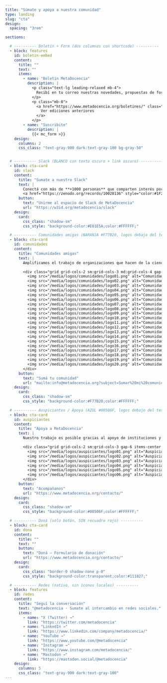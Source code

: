 ```yaml
---
title: "Súmate y apoya a nuestra comunidad"
type: landing
slug: "cta"
design:
  spacing: "3rem"

sections:

  # ---------- Boletín + Form (dos columnas con shortcode) ----------
  - block: features
    id: boletin-embed
    content:
      title: ""
      text: ""
      items:
        - name: "Boletín MetaDocencia"
          description: |
            <p class="text-lg leading-relaxed mb-4">
              Recibí en tu correo nuestras novedades, propuestas de formación, oportunidades y eventos de interés.
            </p>
            <p class="mb-0">
              <a href="https://www.metadocencia.org/boletines/" class="underline font-semibold" target="_blank" rel="noopener">
                Ver ediciones anteriores
              </a>
            </p>
        - name: "Suscribite"
          description: |
            {{< mc_form >}}
    design:
      columns: 2
      css_class: "text-gray-900 dark:text-gray-100 bg-gray-50"


  # ---------- Slack (BLANCO con texto oscuro + link oscuro) ----------
  - block: cta-card
    id: slack
    content:
      title: "Sumate a nuestro Slack"
      text: |
        Conectá con más de **+1000 personas** que comparten interés por la educación, la ciencia abierta y la colaboración.
        <a href="https://zenodo.org/records/10028136" style="color:#1F2937;text-decoration:underline;">Qué es Slack y cómo puedo sumarme a la conversación</a>
      button:
        text: "Unirme al espacio de Slack de MetaDocencia"
        url: "https://w3id.org/metadocencia/slack"
    design:
      card:
        css_class: "shadow-sm"
        css_style: "background-color:#E01E5A;color:#FFFFFF;"

  # ---------- Comunidades amigas (NARANJA #F77B20, logos debajo del texto) ----------
  - block: cta-card
    id: comunidades
    content:
      title: "Comunidades amigas"
      text: |
        Amplificamos el trabajo de organizaciones que hacen de la ciencia abierta un esfuerzo global, colectivo y comunitario.

        <div class="grid grid-cols-2 sm:grid-cols-3 md:grid-cols-4 gap-6 items-center mt-4">
          <img src="/media/logos/comunidades/logo01.png" alt="Comunidad 1" class="max-h-10 w-auto opacity-95">
          <img src="/media/logos/comunidades/logo02.png" alt="Comunidad 2" class="max-h-10 w-auto opacity-95">
          <img src="/media/logos/comunidades/logo03.png" alt="Comunidad 3" class="max-h-10 w-auto opacity-95">
          <img src="/media/logos/comunidades/logo04.png" alt="Comunidad 4" class="max-h-10 w-auto opacity-95">
          <img src="/media/logos/comunidades/logo05.png" alt="Comunidad 5" class="max-h-10 w-auto opacity-95">
          <img src="/media/logos/comunidades/logo06.png" alt="Comunidad 6" class="max-h-10 w-auto opacity-95">
          <img src="/media/logos/comunidades/logo07.png" alt="Comunidad 7" class="max-h-10 w-auto opacity-95">
          <img src="/media/logos/comunidades/logo08.png" alt="Comunidad 8" class="max-h-10 w-auto opacity-95">
          <img src="/media/logos/comunidades/logo09.png" alt="Comunidad 9" class="max-h-10 w-auto opacity-95">
          <img src="/media/logos/comunidades/logo10.png" alt="Comunidad 10" class="max-h-10 w-auto opacity-95">
          <img src="/media/logos/comunidades/logo11.png" alt="Comunidad 11" class="max-h-10 w-auto opacity-95">
          <img src="/media/logos/comunidades/logo12.png" alt="Comunidad 12" class="max-h-10 w-auto opacity-95">
          <img src="/media/logos/comunidades/logo13.png" alt="Comunidad 13" class="max-h-10 w-auto opacity-95">
          <img src="/media/logos/comunidades/logo14.png" alt="Comunidad 14" class="max-h-10 w-auto opacity-95">
          <img src="/media/logos/comunidades/logo15.png" alt="Comunidad 15" class="max-h-10 w-auto opacity-95">
          <img src="/media/logos/comunidades/logo16.png" alt="Comunidad 16" class="max-h-10 w-auto opacity-95">
          <img src="/media/logos/comunidades/logo17.png" alt="Comunidad 17" class="max-h-10 w-auto opacity-95">
          <img src="/media/logos/comunidades/logo18.png" alt="Comunidad 18" class="max-h-10 w-auto opacity-95">
          <img src="/media/logos/comunidades/logo19.png" alt="Comunidad 19" class="max-h-10 w-auto opacity-95">
          <img src="/media/logos/comunidades/logo20.png" alt="Comunidad 20" class="max-h-10 w-auto opacity-95">
        </div>
      button:
        text: "Sumá tu comunidad"
        url: "mailto:info@metadocencia.org?subject=Sumar%20mi%20comunidad"
    design:
      card:
        css_class: "shadow-sm"
        css_style: "background-color:#F77B20;color:#FFFFFF;"

  # ---------- Auspiciantes / Apoya (AZUL #00506F, logos debajo del texto) ----------
  - block: cta-card
    id: auspiciantes
    content:
      title: "Apoya a MetaDocencia"
      text: |
        Nuestro trabajo es posible gracias al apoyo de instituciones y organizaciones que comparten nuestra misión.

        <div class="grid grid-cols-2 sm:grid-cols-3 gap-6 items-center mt-4">
          <img src="/media/logos/auspiciantes/logo01.png" alt="Auspiciante 1" class="max-h-10 w-auto opacity-95">
          <img src="/media/logos/auspiciantes/logo02.png" alt="Auspiciante 2" class="max-h-10 w-auto opacity-95">
          <img src="/media/logos/auspiciantes/logo03.png" alt="Auspiciante 3" class="max-h-10 w-auto opacity-95">
          <img src="/media/logos/auspiciantes/logo04.png" alt="Auspiciante 4" class="max-h-10 w-auto opacity-95">
          <img src="/media/logos/auspiciantes/logo05.png" alt="Auspiciante 5" class="max-h-10 w-auto opacity-95">
          <img src="/media/logos/auspiciantes/logo06.png" alt="Auspiciante 6" class="max-h-10 w-auto opacity-95">
        </div>
      button:
        text: "Acompañanos"
        url: "https://www.metadocencia.org/contacto/"
    design:
      card:
        css_class: "shadow-sm"
        css_style: "background-color:#00506F;color:#FFFFFF;"

  # ---------- Doná (solo botón, SIN recuadro rojo) ----------
  - block: cta-card
    id: dona
    content:
      title: ""
      text: ""
      button:
        text: "Doná — Formulario de donación"
        url: "https://www.metadocencia.org/contacto/"
    design:
      card:
        css_class: "border-0 shadow-none p-0"
        css_style: "background-color:transparent;color:#111827;"

  # ---------- Redes (nativo, sin íconos locales) ----------
  - block: features
    id: redes
    content:
      title: "Seguí la conversación"
      text: "@metadocencia · Sumate al intercambio en redes sociales."
      items:
        - name: "X (Twitter) →"
          link: "https://twitter.com/metadocencia"
        - name: "LinkedIn →"
          link: "https://www.linkedin.com/company/metadocencia/"
        - name: "YouTube →"
          link: "https://www.youtube.com/@metadocencia"
        - name: "Instagram →"
          link: "https://www.instagram.com/metadocencia/"
        - name: "Mastodon →"
          link: "https://mastodon.social/@metadocencia"
    design:
      columns: 5
      css_class: "text-gray-900 dark:text-gray-100"
---
```

